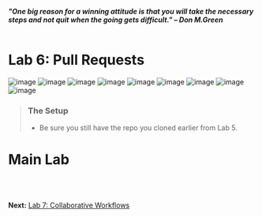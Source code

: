 ***"One big reason for a winning attitude is that you will take the necessary steps and not quit when the going gets difficult." – Don M.Green***
<br><br>

# Lab 6: Pull Requests
![image](https://github.com/user-attachments/assets/6927865a-e6de-4d81-88f2-7d7fc81817e0) ![image](https://github.com/user-attachments/assets/912bc1a0-320f-480b-8ca0-8f1664699f42) ![image](https://github.com/user-attachments/assets/fa8985fd-ce42-4066-8dcd-68a74db3fc66) ![image](https://github.com/user-attachments/assets/c54de7c4-652e-4886-a6af-c9c52b50752d) ![image](https://github.com/user-attachments/assets/c5e9138a-4509-4d10-9c52-5863630f3b8a) ![image](https://github.com/user-attachments/assets/6c129e1a-2cb7-491f-9f94-ab8222e5c16a) ![image](https://github.com/user-attachments/assets/02ed2d63-d07c-48d7-ad9e-01306b74d4fe) ![image](https://github.com/user-attachments/assets/e9030a38-8d37-4cda-8ad3-e2a9ee01bf9d) ![image](https://github.com/user-attachments/assets/1aee80a7-59f5-42dc-b04e-d550ba835c5b)

>### The Setup
>- Be sure you still have the repo you cloned earlier from Lab 5.

# Main Lab









<br><br>

**Next:** [Lab 7: Collaborative Workflows](07_collaborative_workflows.md)


